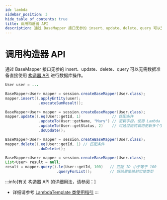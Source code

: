 ```yaml
---
id: lambda
sidebar_position: 3
hide_table_of_contents: true
title: 调用构造器 API
description: 通过 BaseMapper 接口无参的 insert、update、delete、query 可以无需数据准备直接使用 构造器 API 进行数据库操作。
---
```


# 调用构造器 API

通过 BaseMapper 接口无参的 insert、update、delete、query 可以无需数据准备直接使用 [构造器 API](../lambda/about#principle) 进行数据库操作。

```java title='示例：新增'
User user = ...

BaseMapper<User> mapper = session.createBaseMapper(User.class);
mapper.insert().applyEntity(user);
               .executeSumResult();
```

```java title='示例：修改'
BaseMapper<User> mapper = session.createBaseMapper(User.class);
mapper.update().eq(User::getId, 1)              // 匹配条件
               .updateTo(User::getName, "Mary") // 更新字段，使用 Lambda
               .updateTo(User::getStatus, 2)    // 可通过链式调用更新多个字段
               .doUpdate();
```

```java title='示例：删除'
BaseMapper<User> mapper = session.createBaseMapper(User.class);
mapper.delete().eq(User::getId, 1) // 匹配条件
               .doDelete();
```

```java title='示例：查询'
BaseMapper<User> mapper = session.createBaseMapper(User.class);
List<User> result = null;
result = mapper.query().le(User::getId, 100)   // 匹配 ID 小于等于 100
                       .queryForList();        // 将结果集映射实体类型
```

:::info[有关 构造器 API 的详细用法，请参阅：]
- 详细请参考 [LambdaTemplate 类使用指引](../lambda/about#guide)
:::

